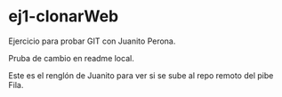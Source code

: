 # ej1-clonarWeb
Ejercicio para probar GIT con Juanito Perona.

Pruba de cambio en readme local.

Este es el renglón de Juanito para ver si se sube al repo remoto del pibe Fila.